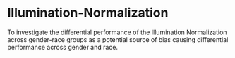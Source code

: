 # Illumination-Normalization

To investigate the differential performance of the Illumination  Normalization across gender-race groups as a potential source of bias causing differential performance across gender and race. 
